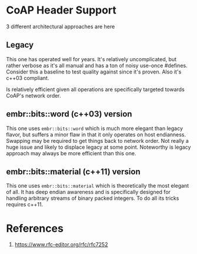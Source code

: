 # CoAP Header Support

3 different architectural approaches are here

## Legacy

This one has operated well for years.  It's relatively uncomplicated, but rather verbose as it's
all manual and has a ton of noisy use-once #defines.  Consider this a baseline to test quality against
since it's proven.  Also it's c++03 compliant.

Is relatively efficient given all operations are specifically targeted towards CoAP's network order.

## embr::bits::word (c++03) version

This one uses `embr::bits::word` which is much more elegant than legacy flavor, but suffers a minor flaw
in that it only operates on host endianness.  Swapping may be required to get things back to network order.
Not really a huge issue and likely to displace legacy at some point.  Noteworthy is legacy approach may
always be more efficient than this one.

## embr::bits::material (c++11) version

This one uses `embr::bits::material` which is theoretically the most elegant of all.  It has deep endian
awareness and is specifically designed for handling arbitrary streams of binary packed integers.  To do
all its tricks requires c++11.

# References

1. https://www.rfc-editor.org/rfc/rfc7252